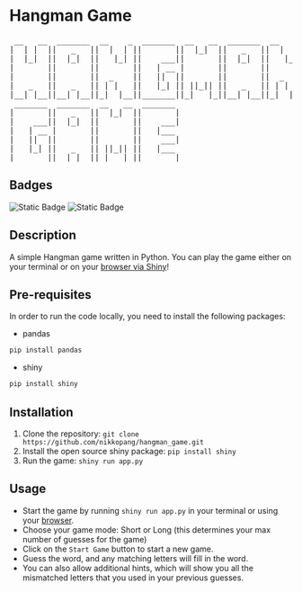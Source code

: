 # Hangman Game
<pre>
 __   __  _______  __    _  _______  __   __  _______  __    _         +---------------+
|  | |  ||   _   ||  |  | ||       ||  |_|  ||   _   ||  |  | |        |               :
|  |_|  ||  |_|  ||   |_| ||    ___||       ||  |_|  ||   |_| |        |              ---
|       ||       ||       ||   | __ |       ||       ||       |        |             |   |
|       ||       ||  _    ||   ||  ||       ||       ||  _    |        |              ---
|   _   ||   _   || | |   ||   |_| || ||_|| ||   _   || | |   |        |               |
|__| |__||__| |__||_|  |__||_______||_|   |_||__| |__||_|  |__|        |             / | \
 _______  _______  __   __  _______                                    |            /  |  \
|       ||   _   ||  |_|  ||       |                                   |               |
|    ___||  |_|  ||       ||    ___|                                   |              / \
|   | __ |       ||       ||   |___                                    |             /   \
|   ||  ||       ||       ||    ___|                                   |
|   |_| ||   _   || ||_|| ||   |___                                    |
|_______||__| |__||_|   |_||_______|                                 =========================
</pre>

## Badges
![Static Badge](https://img.shields.io/badge/Language-Python-blue)
![Static Badge](https://img.shields.io/badge/Created_Date-March_2025-brightgreen)

## Description
A simple Hangman game written in Python. You can play the game either on your terminal or on your [browser via Shiny](https://npcodes.shinyapps.io/shiny_hangman/)!

## Pre-requisites
In order to run the code locally, you need to install the following packages:
- pandas
```python
pip install pandas
```
- shiny
```python
pip install shiny
```

## Installation
1. Clone the repository: `git clone https://github.com/nikkopang/hangman_game.git`
2. Install the open source shiny package: `pip install shiny`
3. Run the game: `shiny run app.py`


## Usage
- Start the game by running `shiny run app.py` in your terminal or using your [browser](https://npcodes.shinyapps.io/shiny_hangman/).
- Choose your game mode: Short or Long (this determines your max number of guesses for the game)
- Click on the `Start Game` button to start a new game.
- Guess the word, and any matching letters will fill in the word.
- You can also allow additional hints, which will show you all the mismatched letters that you used in your previous guesses.
